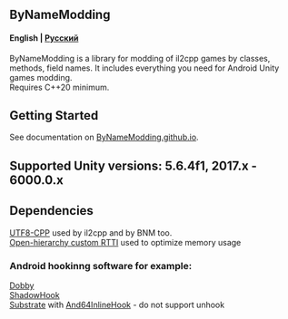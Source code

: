 ## ByNameModding
#### English | [Русский](https://github.com/ByNameModding/BNM-Android/blob/master/README_RU.md)
ByNameModding is a library for modding of il2cpp games by classes, methods, field names. It includes everything you need for Android Unity games modding.<br>
Requires C++20 minimum.


## Getting Started
See documentation on [ByNameModding.github.io](https://bynamemodding.github.io/).

## Supported Unity versions: 5.6.4f1, 2017.x - 6000.0.x

## Dependencies
[UTF8-CPP](https://github.com/nemtrif/utfcpp) used by il2cpp and by BNM too.<br>
[Open-hierarchy custom RTTI](https://github.com/royvandam/rtti/tree/cf0dee6fb3999573f45b0726a8d5739022e3dacf) used to optimize memory usage
### Android hookinng software for example:
[Dobby](https://github.com/jmpews/Dobby)<br>
[ShadowHook](https://github.com/bytedance/android-inline-hook)<br>
[Substrate](https://github.com/jbro129/Unity-Substrate-Hook-Android/tree/master/C%2B%2B/Substrate) with [And64InlineHook](https://github.com/Rprop/And64InlineHook) - do not support unhook